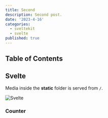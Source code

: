 ```yaml
---
title: Second
description: Second post.
date: '2023-4-16'
categories:
  - sveltekit
  - svelte
published: true
---
```

<script>
  import Counter from './counter.svelte'
</script>

## Table of Contents

## Svelte

Media inside the **static** folder is served from `/`.

![Svelte](favicon.png)


### Counter

<Counter />